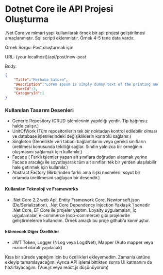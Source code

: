 # Dotnet Core ile API Projesi Oluşturma
.Net Core ve mimari yapı kullanılarak örnek bir api projesi geliştirilmesi amaçlanmıştır.
Sql scripti eklenmiştir. Örnek 4-5 tane data vardır.

Örnek Sorgu: Post oluşturmak için

URL: {your localhost}/api/post/new-post

Body:
```json
{
	"Title":"Merhaba Satürn",
	"Description":"Lorem Ipsum is simply dummy text of the printing and typesetting industry. Lorem Ipsum has been the industry's standard dummy text ever since the 1500s, when an unknown printer took a galley of type and scrambled it to make a type specimen book. It has survived not only five centuries, but also the leap into electronic typesetting, remaining essentially unchanged. It was popularised in the 1960s with the release of Letraset sheets containing Lorem Ipsum passages, and more recently with desktop publishing software like Aldus PageMaker including versions of Lorem Ipsum.",
	"UserId":3,
	"CategoryId":1
}
```


### Kullanılan Tasarım Desenleri
- Generic Repository (CRUD işlemlerinin yapıldığı yerdir. Tip bağımsız halde çalışır.)
- UnitOfWork (Tüm repositorilerin tek bir noktadan kontrol edilebilir olması ve database işlemlerindeki değişikliklerin kontrolü sağlanır.)
- Singleton (Genellikle veri tabanı bağlantılarını veya gerekli sınıfların üretilmesi konusunda tekilliği sağlar. Sınıfın yalnızca bir örneğinin oluşmasını sağlamak için kullanılır.)
- Facade ( Farklı işlemler yapan alt sınıflara doğrudan ulaşmak yerine Facade aracılığı ile soyutlayarak tüm alt sınıfları tek bir yerden ulaşılabilir hale getirmek için kullanılır.) 
- Abstract Factory (Birbirinden farklı ama ilişki nesneleri, soyut bir ortamda üretilmesini sağlayan bir desendir.)

#### Kullanılan Teknoloji ve Frameworks
- .Net Core 2.2 web Api, Entity Framework Core, Newtonsoft.json (De/Serialization), .Net Core Dependency Injection
Yaklaşık 1 senedir .Net Core, EF Core ile projeler yaptım. Loyalty uygulamaları, İç uygulamalar, e-commerce (nop-commerce) gibi projelerde geliştirmelerde kullandım. Örnek amaçlı bu proje github'a konmuştur.

#### Eklenecek Diğer Özellikler
- JWT Token, Logger (NLog veya Log4Net), Mapper (Auto mapper veya manuel olarak yapılacak)

Kısa bir sürede yaptığım için bu özellikleri ekleyemedim. Zamanla üstüne ekleyip tamamlayacağım. 
Ayrıca API işlemi bittikten sonra UI katmanını da hazırlayacağım. (Vue.js veya react.js düşünüyorum)
